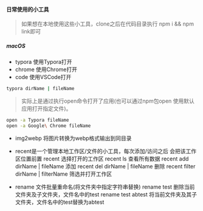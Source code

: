 #### 日常使用的小工具
> 如果想在本地使用这些小工具，clone之后在代码目录执行 npm i && npm link即可
##### macOS

- typora 使用Typora打开
- chrome 使用Chrome打开
- code 使用VSCode打开

```bash
typora dirName | fileName
```
>实际上是通过执行open命令打开了应用(也可以通过npm包open 使用默认应用打开指定文件)。
```bash
open -a Typora fileName
open -a Google\ Chrome fileName
```

- img2webp 将图片转换为webp格式输出到同目录

- recent是一个管理本地工作区/文件的小工具，每次添加/访问之后 会把该工作区位置前置
  recent 选择打开的工作区
  recent ls 查看所有数据
  recent add dirName | fileName 添加
  recent del dirName | fileName 删除
  recent filter dirName | filterName 筛选并打开工作区

- rename 文件批量重命名(将文件夹中指定字符串替换)
  rename test 删除当前文件夹及子文件夹，文件名中的test
  rename test abtest 将当前文件夹及其子文件夹，文件名中的test替换为abtest